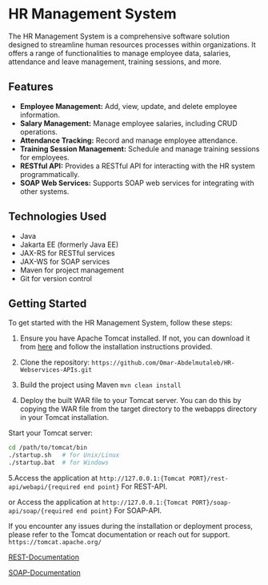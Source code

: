 # HR Management System

The HR Management System is a comprehensive software solution designed to streamline human resources processes within organizations. It offers a range of functionalities to manage employee data, salaries, attendance and leave management, training sessions, and more.

## Features

- **Employee Management:** Add, view, update, and delete employee information.
- **Salary Management:** Manage employee salaries, including CRUD operations.
- **Attendance Tracking:** Record and manage employee attendance.
- **Training Session Management:** Schedule and manage training sessions for employees.
- **RESTful API:** Provides a RESTful API for interacting with the HR system programmatically.
- **SOAP Web Services:** Supports SOAP web services for integrating with other systems.

## Technologies Used

- Java
- Jakarta EE (formerly Java EE)
- JAX-RS for RESTful services
- JAX-WS for SOAP services
- Maven for project management
- Git for version control

## Getting Started

To get started with the HR Management System, follow these steps:

1. Ensure you have Apache Tomcat installed. If not, you can download it from [here](http://tomcat.apache.org/) and follow the installation instructions provided.

2. Clone the repository:
  ```https://github.com/Omar-Abdelmutaleb/HR-Webservices-APIs.git```
4. Build the project using Maven
   `mvn clean install`
5. Deploy the built WAR file to your Tomcat server. You can do this by copying the WAR file from the target directory to the webapps directory in your Tomcat installation.

Start your Tomcat server:

```bash
cd /path/to/tomcat/bin
./startup.sh   # for Unix/Linux
./startup.bat  # for Windows
```

5.Access the application at `http://127.0.0.1:{Tomcat PORT}/rest-api/webapi/{required end point}` For REST-API.

or Access the application at `http://127.0.0.1:{Tomcat PORT}/soap-api/soap/{required end point}` For SOAP-API.

If you encounter any issues during the installation or deployment process, please refer to the Tomcat documentation or reach out for support.
`https://tomcat.apache.org/`

[REST-Documentation](https://documenter.getpostman.com/view/34095735/2sA35LWfMZ)

[SOAP-Documentation](https://documenter.getpostman.com/view/34095735/2sA3BgBvxD)
